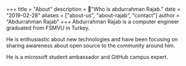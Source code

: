 +++
title = "About"
description = "ًWho is abdurrahman Rajab."
date = "2019-02-28"
aliases = ["about-us", "about-rajab", "contact"]
author = "Abdurrahman Rajab"
+++
Abdurrahman Rajab is a computer engineer graduated from FSMVU in Turkey. 

He is enthusiastic about new technologies and have been focusing on sharing awareness about open source to the community around him. 

He is a microsoft student ambassador and GitHub campus expert. 
